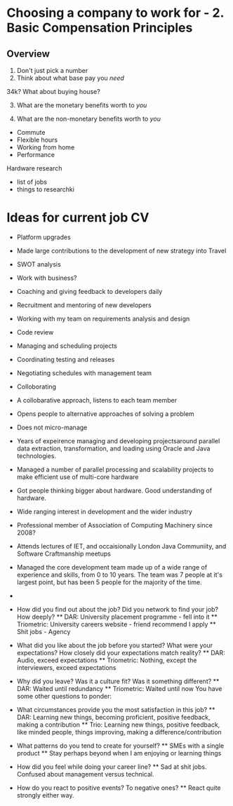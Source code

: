# Choosing a company to work for - 2. Basic Compensation Principles

## Overview

1. Don't just pick a number
2. Think about what base pay you *need*

34k?  What about buying house?

3. What are the monetary benefits worth to *you*


4. What are the non-monetary benefits worth to *you*

* Commute
* Flexible hours
* Working from home
* Performance

Hardware research

* list of jobs
* things to researchki

# Ideas for current job CV

* Platform upgrades
* Made large contributions to the development of new strategy into Travel
* SWOT analysis
* Work with business?
* Coaching and giving feedback to developers daily
* Recruitment and mentoring of new developers
* Working with my team on requirements analysis and design
* Code review
* Managing and scheduling projects
* Coordinating testing and releases
* Negotiating schedules with management team
* Colloborating
* A collobarative approach, listens to each team member
* Opens people to alternative approaches of solving a problem
* Does not micro-manage
* Years of expeirence managing and developing projectsaround parallel data extraction, transformation, and loading using Oracle and Java technologies.
* Managed a number of parallel processing and scalability projects to make efficient use of multi-core hardware
* Got people thinking bigger about hardware.  Good understanding of hardware.
* Wide ranging interest in development and the wider industry
* Professional member of Association of Computing Machinery since 2008?
* Attends lectures of IET, and occaisionally London Java Communiity, and Software Craftmanship meetups
* Managed the core development team made up of a wide range of experience and skills, from 0 to 10 years.  The team was 7 people at it's largest point, but has been 5 people for the majority of the time.
* 

* How did you find out about the job? Did you network to find your job? How deeply?
** DAR: University placement programme - fell into it
** Triometric: University careers website - friend recommend I apply
** Shit jobs - Agency
* What did you like about the job before you started? What were your expectations? How closely did your expectations match reality?
** DAR: Audio, exceed expectations
** Triometric: Nothing, except the interviewers, exceed expectations
* Why did you leave? Was it a culture fit? Was it something different?
** DAR: Waited until redundancy
** Triometric: Waited until now
You have some other questions to ponder:

* What circumstances provide you the most satisfaction in this job?
** DAR: Learning new things, becoming proficient, positive feedback, making a contribution
** Trio: Learning new things, positive feedback, like minded people, things improving, making a difference/contribution
* What patterns do you tend to create for yourself?
** SMEs with a single product
** Stay perhaps beyond when I am enjoying or learning things
* How did you feel while doing your career line?
** Sad at shit jobs.  Confused about management versus technical.
* How do you react to positive events? To negative ones?
** React quite strongly either way.

